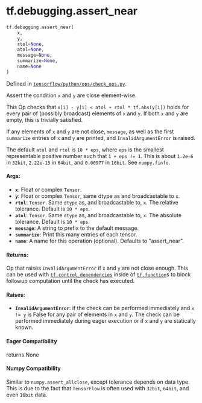 <div itemscope itemtype="http://developers.google.com/ReferenceObject">
<meta itemprop="name" content="tf.debugging.assert_near" />
<meta itemprop="path" content="Stable" />
</div>

# tf.debugging.assert_near

``` python
tf.debugging.assert_near(
    x,
    y,
    rtol=None,
    atol=None,
    message=None,
    summarize=None,
    name=None
)
```



Defined in [`tensorflow/python/ops/check_ops.py`](/code/stable/tensorflow/python/ops/check_ops.py).

Assert the condition `x` and `y` are close element-wise.

This Op checks that `x[i] - y[i] < atol + rtol * tf.abs(y[i])` holds for every
pair of (possibly broadcast) elements of `x` and `y`. If both `x` and `y` are
empty, this is trivially satisfied.

If any elements of `x` and `y` are not close, `message`, as well as the first
`summarize` entries of `x` and `y` are printed, and `InvalidArgumentError`
is raised.

The default `atol` and `rtol` is `10 * eps`, where `eps` is the smallest
representable positive number such that `1 + eps != 1`.  This is about
`1.2e-6` in `32bit`, `2.22e-15` in `64bit`, and `0.00977` in `16bit`.
See `numpy.finfo`.

#### Args:

* <b>`x`</b>: Float or complex `Tensor`.
* <b>`y`</b>: Float or complex `Tensor`, same dtype as and broadcastable to `x`.
* <b>`rtol`</b>:  `Tensor`.  Same `dtype` as, and broadcastable to, `x`.
    The relative tolerance.  Default is `10 * eps`.
* <b>`atol`</b>:  `Tensor`.  Same `dtype` as, and broadcastable to, `x`.
    The absolute tolerance.  Default is `10 * eps`.
* <b>`message`</b>: A string to prefix to the default message.
* <b>`summarize`</b>: Print this many entries of each tensor.
* <b>`name`</b>: A name for this operation (optional).  Defaults to "assert_near".


#### Returns:

Op that raises `InvalidArgumentError` if `x` and `y` are not close enough.
  This can be used with <a href="../../tf/control_dependencies.md"><code>tf.control_dependencies</code></a> inside of <a href="../../tf/function.md"><code>tf.function</code></a>s
  to block followup computation until the check has executed.



#### Raises:

* <b>`InvalidArgumentError`</b>: if the check can be performed immediately and
    `x != y` is False for any pair of elements in `x` and `y`. The check can
    be performed immediately during eager execution or if `x` and `y` are
    statically known.



#### Eager Compatibility
returns None



#### Numpy Compatibility
Similar to `numpy.assert_allclose`, except tolerance depends on data type.
This is due to the fact that `TensorFlow` is often used with `32bit`, `64bit`,
and even `16bit` data.

